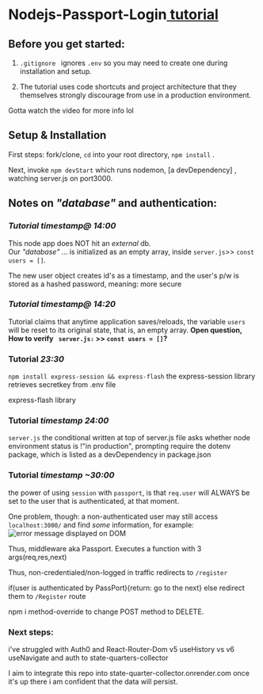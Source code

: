  # Nodejs-Passport-Login[ tutorial](https://youtu.be/-RCnNyD0L-s)

## Before you get started:
1.  `.gitignore ` ignores `.env` so you may need to create one during installation and setup.  

1. The tutorial uses code shortcuts and project architecture that they themselves strongly discourage from use in a production environment.  

Gotta watch the video for more info lol

## Setup & Installation
First steps: fork/clone, `cd` into your root directory, `npm install` .  

Next, invoke  ```npm devStart``` which runs nodemon, [a devDependency] , watching server.js on port3000.  

## Notes on *"database"* and authentication: 

### *Tutorial timestamp@ 14:00* 
This node app does NOT hit an *external* db.  
Our *"database"* ... is initialized as an empty array, inside `server.js`>> `const users = []`. 

The new user object creates id's as a timestamp,  and the user's p/w is stored as a hashed password, meaning:  more secure

### *Tutorial timestamp@ 14:20*
Tutorial claims that anytime application saves/reloads, the variable `users` will be reset to its original state, that is, an empty array.
**Open question, How to verify ``` server.js:``` >>  ```const users = []```?**


### Tutorial *23:30*
 ```npm install express-session && express-flash```
the express-session library retrieves secretkey from .env file


express-flash library

### Tutorial *timestamp 24:00*
`server.js`
the conditional written at top of server.js file asks whether node environment status is !"in production",
prompting  require the dotenv package, which is listed as a devDependency in package.json
### Tutorial *timestamp ~30:00*
the power of using `session` with `passport`, is that `req.user` will ALWAYS be set to the user that is authenticated, at that moment.

One problem, though: a non-authenticated user may still access  `localhost:3000/` and find *some* information, for example:
![error message displayed on DOM](view_NonCredentialedUser.png)

Thus, middleware aka Passport.  Executes a function with 3 args(req,res,next)

Thus, non-credentialed/non-logged in traffic redirects to `/register`

if(user is authenticated by PassPort){return: go to the next}
else redirect them to `/Register` route

npm i method-override to change POST method to DELETE.

### Next steps: 

i've struggled with Auth0 and React-Router-Dom v5 useHistory vs v6 useNavigate 
and  auth  to state-quarters-collector

I aim to integrate this repo into state-quarter-collector.onrender.com once it's up there i am confident that the data will persist.
